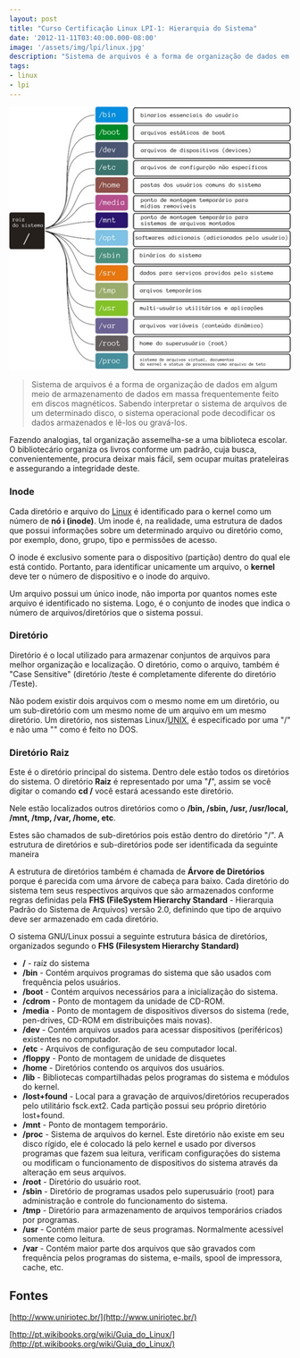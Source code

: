 ```yaml
---
layout: post
title: "Curso Certificação Linux LPI-1: Hierarquia do Sistema"
date: '2012-11-11T03:40:00.000-08:00'
image: '/assets/img/lpi/linux.jpg'
description: "Sistema de arquivos é a forma de organização de dados em algum meio de armazenamento de dados em massa frequentemente feito em discos magnéticos."
tags:
- linux
- lpi
---
```


![Blog Linux](/assets/img/lpi/linux.jpg "Blog Linux")

> Sistema de arquivos é a forma de organização de dados em algum meio de armazenamento de dados em massa frequentemente feito em discos magnéticos. Sabendo interpretar o sistema de arquivos de um determinado disco, o sistema operacional pode decodificar os dados armazenados e lê-los ou gravá-los.

Fazendo analogias, tal organização assemelha-se a uma biblioteca escolar. O bibliotecário organiza os livros conforme um padrão, cuja busca, convenientemente, procura deixar mais fácil, sem ocupar muitas prateleiras e assegurando a integridade deste.

### Inode
Cada diretório e arquivo do [Linux](http://www.terminalroot.com.br/tags#linux) é identificado para o kernel como um número de __nó i (inode)__. Um inode é, na realidade, uma estrutura de dados que possui informações sobre um determinado arquivo ou diretório como, por exemplo, dono, grupo, tipo e permissões de acesso.

O inode é exclusivo somente para o dispositivo (partição) dentro do qual ele está contido. Portanto, para identificar unicamente um arquivo, o __kernel__ deve ter o número de dispositivo e o inode do arquivo.

Um arquivo possui um único inode, não importa por quantos nomes este arquivo é identificado no sistema. Logo, é o conjunto de inodes que indica o número de arquivos/diretórios que o sistema possui.

### Diretório

Diretório é o local utilizado para armazenar conjuntos de arquivos para melhor organização e localização. O diretório, como o arquivo, também é "Case Sensitive" (diretório /teste é completamente diferente do diretório /Teste).

Não podem existir dois arquivos com o mesmo nome em um diretório, ou um sub-diretório com um mesmo nome de um arquivo em um mesmo diretório.
Um diretório, nos sistemas Linux/[UNIX](https://cse.google.com.br/cse/publicurl?cx=004473188612396442360:qs2ekmnkweq&q=unix), é especificado por uma "/" e não uma "\" como é feito no DOS.

### Diretório Raiz

Este é o diretório principal do sistema. Dentro dele estão todos os diretórios do sistema. O diretório __Raiz__ é representado por uma "__/__", assim se você digitar o comando __cd /__ você estará acessando este diretório.

Nele estão localizados outros diretórios como o __/bin, /sbin, /usr, /usr/local, /mnt, /tmp, /var, /home, etc__. 

Estes são chamados de sub-diretórios pois estão dentro do diretório "/". A estrutura de diretórios e sub-diretórios pode ser identificada da seguinte maneira

A estrutura de diretórios também é chamada de __Árvore de Diretórios__ porque é parecida com uma árvore de cabeça para baixo. Cada diretório do sistema tem seus respectivos arquivos que são armazenados conforme regras definidas pela __FHS (FileSystem Hierarchy Standard__ - Hierarquia Padrão do Sistema de Arquivos) versão 2.0, definindo que tipo de arquivo deve ser armazenado em cada diretório.

O sistema GNU/Linux possui a seguinte estrutura básica de diretórios, organizados segundo o __FHS (Filesystem Hierarchy Standard)__

+ __/__ - raíz do sistema
+ __/bin__ - Contém arquivos programas do sistema que são usados com frequência pelos usuários.
+ __/boot__ - Contém arquivos necessários para a inicialização do sistema.
+ __/cdrom__ - Ponto de montagem da unidade de CD-ROM.
+ __/media__ - Ponto de montagem de dispositivos diversos do sistema (rede, pen-drives, CD-ROM em distribuições mais novas).
+ __/dev__ - Contém arquivos usados para acessar dispositivos (periféricos) existentes no computador.
+ __/etc__ - Arquivos de configuração de seu computador local.
+ __/floppy__ - Ponto de montagem de unidade de disquetes
+ __/home__ - Diretórios contendo os arquivos dos usuários.
+ __/lib__ - Bibliotecas compartilhadas pelos programas do sistema e módulos do kernel.
+ __/lost+found__ - Local para a gravação de arquivos/diretórios recuperados pelo utilitário fsck.ext2. Cada partição possui seu próprio diretório lost+found.
+ __/mnt__ - Ponto de montagem temporário.
+ __/proc__ - Sistema de arquivos do kernel. Este diretório não existe em seu disco rígido, ele é colocado lá pelo kernel e usado por diversos programas que fazem sua leitura, verificam configurações do sistema ou modificam o funcionamento de dispositivos do sistema através da alteração em seus arquivos.
+ __/root__ - Diretório do usuário root.
+ __/sbin__ - Diretório de programas usados pelo superusuário (root) para administração e controle do funcionamento do sistema.
+ __/tmp__ - Diretório para armazenamento de arquivos temporários criados por programas.
+ __/usr__ - Contém maior parte de seus programas. Normalmente acessível somente como leitura.
+ __/var__ - Contém maior parte dos arquivos que são gravados com frequência pelos programas do sistema, e-mails, spool de impressora, cache, etc.

## Fontes
[http://www.uniriotec.br/](http://www.uniriotec.br/)

[http://pt.wikibooks.org/wiki/Guia_do_Linux/](http://pt.wikibooks.org/wiki/Guia_do_Linux/)


<script async src="https://pagead2.googlesyndication.com/pagead/js/adsbygoogle.js"></script>

<!-- Informat -->
<ins class="adsbygoogle"
 style="display:block"
 data-ad-client="ca-pub-2838251107855362"
 data-ad-slot="2327980059"
 data-ad-format="auto"
 data-full-width-responsive="true"></ins>

<script>
(adsbygoogle = window.adsbygoogle || []).push({});
</script>

